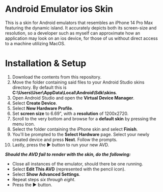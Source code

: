 # Android Emulator ios Skin
This is a skin for Android emulators that resembles an iPhone 14 Pro Max featuring the dynamic island.
It accurately depicts both its screen-size and resolution, so a developer such as myself can approximate 
how an application may look on an ios device, for those of us without direct access to a machine utilizing MacOS.

# Installation & Setup
1. Download the contents from this repository.
2. Move the folder containing said files to your Android Studio skins directory. By default this is **C:\Users\User\AppData\Local\Android\Sdk\skins**.
3. Open Android Studio and open the **Virtual Device Manager**.
4. Select **Create Device**.
5. Select **New Hardware Profile**.
6. Set **screen size** to 6.69", with a **resolution** of 1200x2720.
7. Scroll to the very bottom and browse for a **default skin** by pressing the menu icon.
8. Select the folder containing the iPhone skin and select **Finish**.
9. You'll be prompted to the **Select Hardware** page. Select your newly created device and press **Next**. Follow the prompts.
10. Lastly, press the ▶️ button to run your new AVD.

***Should the AVD fail to render with the skin, do the following:***
- Close all instances of the emulator, should there be one running.
- Select **Edit This AVD** (represented with the pencil icon).
- Select **Show Advanced Settings**.
- Repeat steps *six through eight*.
- Press the ▶️ button.
